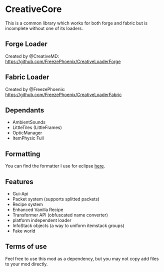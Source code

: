 # CreativeCore
This is a common library which works for both forge and fabric but is incomplete without one of its loaders.

## Forge Loader
Created by @CreativeMD: https://github.com/FreezePhoenix/CreativeLoaderForge

## Fabric Loader
Created by @FreezePhoenix: https://github.com/FreezePhoenix/CreativeLoaderFabric

## Dependants
- AmbientSounds
- LittleTiles (LittleFrames)
- OpticManager
- ItemPhysic Full

## Formatting
You can find the formatter I use for eclipse [here](https://www.dropbox.com/s/ikb4hvxnowt4ubj/CreativeFormater.xml?dl=1).

## Features
- Gui-Api
- Packet system (supports splitted packets)
- Recipe system
- Enhanced Vanilla Recipe
- Transformer API (obfuscated name converter)
- platform independent loader
- InfoStack objects (a way to uniform itemstack groups)
- Fake world

## Terms of use
Feel free to use this mod as a dependency, but you may not copy add files to your mod directly.

